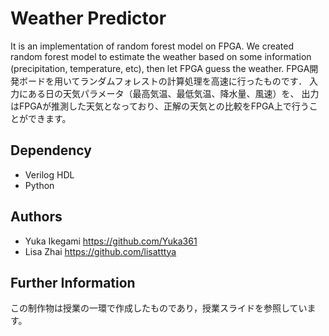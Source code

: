 # Weather Predictor
It is an implementation of random forest model on FPGA. We created random forest model to estimate the weather
based on some information (precipitation, temperature, etc), then let FPGA guess the weather.
FPGA開発ボードを用いてランダムフォレストの計算処理を高速に行ったものです．
入力にある日の天気パラメータ（最高気温、最低気温、降水量、風速）を、
出力はFPGAが推測した天気となっており、正解の天気との比較をFPGA上で行うことができます。

## Dependency
- Verilog HDL
- Python

## Authors
- Yuka Ikegami https://github.com/Yuka361
- Lisa Zhai https://github.com/lisatttya

## Further Information
この制作物は授業の一環で作成したものであり，授業スライドを参照しています。

